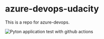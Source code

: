 # azure-devops-udacity

This is a repo for azure-devops.

![Pyton application test with github actions](https://github.com/mgblackwater/azure-devops-udacity/workflows/CI/badge.svg)
